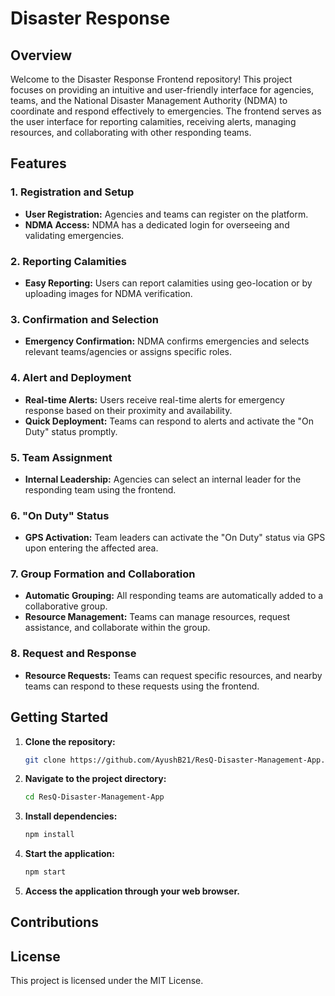 # Disaster Response

## Overview

Welcome to the Disaster Response Frontend repository! This project focuses on providing an intuitive and user-friendly interface for agencies, teams, and the National Disaster Management Authority (NDMA) to coordinate and respond effectively to emergencies. The frontend serves as the user interface for reporting calamities, receiving alerts, managing resources, and collaborating with other responding teams.

## Features

### 1. Registration and Setup

- **User Registration:** Agencies and teams can register on the platform.
- **NDMA Access:** NDMA has a dedicated login for overseeing and validating emergencies.

### 2. Reporting Calamities

- **Easy Reporting:** Users can report calamities using geo-location or by uploading images for NDMA verification.

### 3. Confirmation and Selection

- **Emergency Confirmation:** NDMA confirms emergencies and selects relevant teams/agencies or assigns specific roles.

### 4. Alert and Deployment

- **Real-time Alerts:** Users receive real-time alerts for emergency response based on their proximity and availability.
- **Quick Deployment:** Teams can respond to alerts and activate the "On Duty" status promptly.

### 5. Team Assignment

- **Internal Leadership:** Agencies can select an internal leader for the responding team using the frontend.

### 6. "On Duty" Status

- **GPS Activation:** Team leaders can activate the "On Duty" status via GPS upon entering the affected area.

### 7. Group Formation and Collaboration

- **Automatic Grouping:** All responding teams are automatically added to a collaborative group.
- **Resource Management:** Teams can manage resources, request assistance, and collaborate within the group.

### 8. Request and Response

- **Resource Requests:** Teams can request specific resources, and nearby teams can respond to these requests using the frontend.

## Getting Started

1. **Clone the repository:**

   ```bash
   git clone https://github.com/AyushB21/ResQ-Disaster-Management-App.git
   ```

2. **Navigate to the project directory:**

   ```bash
   cd ResQ-Disaster-Management-App
   ```

3. **Install dependencies:**

   ```bash
   npm install
   ```

4. **Start the application:**

   ```bash
   npm start
   ```

5. **Access the application through your web browser.**

## Contributions


## License

This project is licensed under the MIT License.


